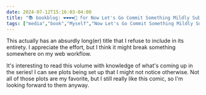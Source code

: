 ```yaml
---
date: 2024-07-12T15:16:03-04:00
title: "📚 bookblog: ❤️❤️❤️❤️🖤 for Now Let's Go Commit Something Mildly Subversive (A Ninth Dumbing of Age Collection), by David Willis"
tags: ["media","book","Myself","Now Let's Go Commit Something Mildly Subversive","David Willis","Dumbing of Age","comics","webcomics"]
---
```


This actually has an absurdly long(er) title that I refuse to include in its entirety. I appreciate the effort, but I think it might break something somewhere on my web workflow.

It's interesting to read this volume with knowledge of what's coming up in the series! I can see plots being set up that I might not notice otherwise. Not all of those plots are my favorite, but I still really like this comic, so I'm looking forward to them anyway.